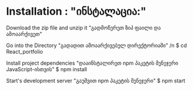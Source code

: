 # Installation : "ინსტალაცია:"

Download the zip file and unzip it "გადმოწერეთ ზიპ ფაილი და ამოაარქივეთ"

Go into the Directory "გადადით ამოაარქივებულ დირექტორიაში"
/n $ cd React_portfolio

Install project dependencies "დააინსტალირეთ npm პაკეტის მენეჯერი JavaScript-ისთვის"
$ npm install

Start's development server "გაუშვით npm პაკეტის მენეჯერი"
$ npm start
